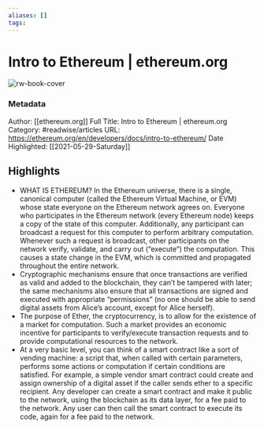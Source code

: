 ```yaml
---
aliases: []
tags:
---
```

# Intro to Ethereum | ethereum.org

![rw-book-cover](https://readwise-assets.s3.amazonaws.com/static/images/article1.be68295a7e40.png)
### Metadata
Author: [[ethereum.org]]
Full Title: Intro to Ethereum | ethereum.org
Category: #readwise/articles
URL: https://ethereum.org/en/developers/docs/intro-to-ethereum/
Date Highlighted: [[2021-05-29-Saturday]]

## Highlights
- WHAT IS ETHEREUM? In the Ethereum universe, there is a single, canonical computer (called the Ethereum Virtual Machine, or EVM) whose state everyone on the Ethereum network agrees on. Everyone who participates in the Ethereum network (every Ethereum node) keeps a copy of the state of this computer. Additionally, any participant can broadcast a request for this computer to perform arbitrary computation. Whenever such a request is broadcast, other participants on the network verify, validate, and carry out (“execute”) the computation. This causes a state change in the EVM, which is committed and propagated throughout the entire network.
- Cryptographic mechanisms ensure that once transactions are verified as valid and added to the blockchain, they can’t be tampered with later; the same mechanisms also ensure that all transactions are signed and executed with appropriate “permissions” (no one should be able to send digital assets from Alice’s account, except for Alice herself).
- The purpose of Ether, the cryptocurrency, is to allow for the existence of a market for computation. Such a market provides an economic incentive for participants to verify/execute transaction requests and to provide computational resources to the network.
- At a very basic level, you can think of a smart contract like a sort of vending machine: a script that, when called with certain parameters, performs some actions or computation if certain conditions are satisfied. For example, a simple vendor smart contract could create and assign ownership of a digital asset if the caller sends ether to a specific recipient. Any developer can create a smart contract and make it public to the network, using the blockchain as its data layer, for a fee paid to the network. Any user can then call the smart contract to execute its code, again for a fee paid to the network.
